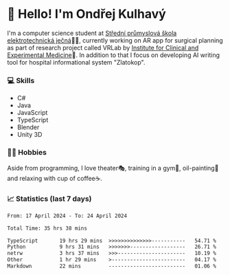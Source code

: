 # 👋 Hello! I'm Ondřej Kulhavý

I'm a computer science student at [Střední průmyslová škola elektrotechnická ječná](https://www.spsejecna.cz/)👨‍🎓, currently working on AR app for surgical planning as part of research project called VRLab by [Institute for Clinical and Experimental Medicine](https://www.ikem.cz/en/)🏥.
In addition to that I focus on developing AI writing tool for hospital informational system "Zlatokop".

### 💻 Skills
- C#
- Java
- JavaScript
- TypeScript
- Blender
- Unity 3D

### 🏋️‍♂️ Hobbies

Aside from programming, I love theater🎭, training in a gym💪, oil-painting🎨 and relaxing with cup of coffee☕.
### 📈 Statistics (last 7 days)
<!--START_SECTION:waka-->

```txt
From: 17 April 2024 - To: 24 April 2024

Total Time: 35 hrs 38 mins

TypeScript       19 hrs 29 mins  >>>>>>>>>>>>>>-----------   54.71 %
Python           9 hrs 31 mins   >>>>>>>------------------   26.71 %
netrw            3 hrs 37 mins   >>>----------------------   10.19 %
Other            1 hr 29 mins    >------------------------   04.17 %
Markdown         22 mins         -------------------------   01.06 %
```

<!--END_SECTION:waka-->



